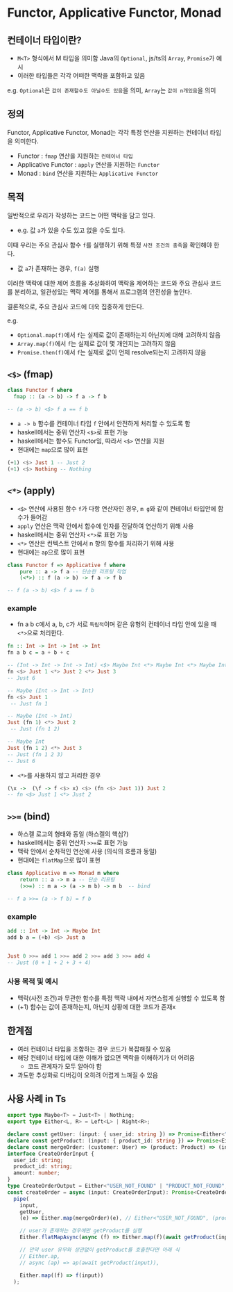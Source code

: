 # Functor, Applicative Functor, Monad

## 컨테이너 타입이란?

- `M<T>` 형식에서 M 타입을 의미함 Java의 `Optional`, js/ts의 `Array`, `Promise`가 예시
- 이러한 타입들은 각각 어떠한 맥락을 포함하고 있음

e.g. `Optional`은 `값이 존재할수도 아닐수도 있음`을 의미, `Array`는 `값이 n개있음`을 의미

## 정의

Functor, Applicative Functor, Monad는 각각 특정 연산을 지원하는 컨테이너 타입을 의미한다.

- Functor : `fmap` 연산을 지원하는 `컨테이너 타입`
- Applicative Functor : `apply` 연산을 지원하는 `Functor`
- Monad : `bind` 연산을 지원하는 `Applicative Functor`

## 목적

일반적으로 우리가 작성하는 코드는 어떤 맥락을 담고 있다.

- e.g. 값 `a`가 있을 수도 있고 없을 수도 있다.

이때 우리는 주요 관심사 함수 `f`를 실행하기 위해 특정 `사전 조건의 충족`을 확인해야 한다.

- 값 `a`가 존재하는 경우, `f(a)` 실행

이러한 맥락에 대한 제어 흐름을 추상화하여 맥락을 제어하는 코드와 주요 관심사 코드를 분리하고, 일관성있는 맥락 제어를 통해서 프로그램의 안전성을 높인다.

결론적으로, 주요 관심사 코드에 더욱 집중하게 만든다.

e.g.

- `Optional.map(f)`에서 `f`는 실제로 값이 존재하는지 아닌지에 대해 고려하지 않음
- `Array.map(f)`에서 `f`는 실제로 값이 몇 개인지는 고려하지 않음
- `Promise.then(f)`에서 `f`는 실제로 값이 언제 resolve되는지 고려하지 않음

## `<$>` (fmap)

```hs
class Functor f where
  fmap :: (a -> b) -> f a -> f b

-- (a -> b) <$> f a == f b
```

- `a -> b` 함수를 컨테이너 타입 `f` 안에서 안전하게 처리할 수 있도록 함
- haskell에서는 중위 연산자 `<$>`로 표현 가능
- haskell에서는 함수도 Functor임, 따라서 `<$>` 연산을 지원
- 현대에는 `map`으로 많이 표현

```haskell
(+1) <$> Just 1 -- Just 2
(+1) <$> Nothing -- Nothing
```

## `<*>` (apply)

- `<$>` 연산에 사용된 함수 `f`가 다항 연산자인 경우, `m g`와 같이 컨테이너 타입안에 함수가 들어감
- `apply` 연산은 맥락 안에서 함수에 인자를 전달하여 연산하기 위해 사용
- haskell에서는 중위 연산자 `<*>`로 표현 가능
- `<*>` 연산은 컨텍스트 안에서 n 항의 함수를 처리하기 위해 사용
- 현대에는 `ap`으로 많이 표현

```hs
class Functor f => Applicative f where
    pure :: a -> f a -- 단순한 리프팅 작업
    (<*>) :: f (a -> b) -> f a -> f b

-- f (a -> b) <$> f a == f b
```

### example

- fn a b c에서 a, b, c가 서로 `독립적`이며 같은 유형의 컨테이너 타입 안에 있을 때 `<*>`으로 처리한다.

```hs
fn :: Int -> Int -> Int -> Int
fn a b c = a + b + c

-- (Int -> Int -> Int -> Int) <$> Maybe Int <*> Maybe Int <*> Maybe Int
fn <$> Just 1 <*> Just 2 <*> Just 3
-- Just 6

-- Maybe (Int -> Int -> Int)
fn <$> Just 1
 -- Just fn 1

-- Maybe (Int -> Int)
Just (fn 1) <*> Just 2
 -- Just (fn 1 2)

-- Maybe Int
Just (fn 1 2) <*> Just 3
-- Just (fn 1 2 3)
-- Just 6
```

- `<*>`를 사용하지 않고 처리한 경우

```hs
(\x ->  (\f -> f <$> x) <$> (fn <$> Just 1)) Just 2
-- fn <$> Just 1 <*> Just 2
```

## `>>=` (bind)

- 하스켈 로고의 형태와 동일 (하스켈의 핵심?)
- haskell에서는 중위 연산자 `>>=`로 표현 가능
- 맥락 안에서 순차적인 연산에 사용 (의식의 흐름과 동일)
- 현대에는 `flatMap`으로 많이 표현

```hs
class Applicative m => Monad m where
    return :: a -> m a -- 단순 리프팅
    (>>=) :: m a -> (a -> m b) -> m b  -- bind

-- f a >>= (a -> f b) = f b
```

### example

```hs
add :: Int -> Int -> Maybe Int
add b a = (+b) <$> Just a


Just 0 >>= add 1 >>= add 2 >>= add 3 >>= add 4
-- Just (0 + 1 + 2 + 3 + 4)
```

### 사용 목적 및 예시

- 맥락(사전 조건)과 무관한 함수를 특정 맥락 내에서 자연스럽게 실행할 수 있도록 함
- (+1) 함수는 값이 존재하는지, 아닌지 상황에 대한 코드가 존재x

## 한계점

- 여러 컨테이너 타입을 조합하는 경우 코드가 복잡해질 수 있음
- 해당 컨테이너 타입에 대한 이해가 없으면 맥락을 이해하기가 더 어려움
  - 코드 관계자가 모두 알아야 함
- 과도한 추상화로 디버깅이 오히려 어렵게 느껴질 수 있음

## 사용 사례 in Ts

```ts
export type Maybe<T> = Just<T> | Nothing;
export type Either<L, R> = Left<L> | Right<R>;
```

```ts
declare const getUser: (input: { user_id: string }) => Promise<Either<"USER_NOT_FOUND", User>>;
declare const getProduct: (input: { product_id: string }) => Promise<Either<"PRODUCT_NOT_FOUND", Product>>;
declare const mergeOrder: (customer: User) => (product: Product) => (input: { amount: number }) => Order;
interface CreateOrderInput {
  user_id: string;
  product_id: string;
  amount: number;
}
type CreateOrderOutput = Either<"USER_NOT_FOUND" | "PRODUCT_NOT_FOUND", Order>;
const createOrder = async (input: CreateOrderInput): Promise<CreateOrderOutput> =>
  pipe(
    input,
    getUser,
    (e) => Either.map(mergeOrder)(e), // Either<"USER_NOT_FOUND", (product:Product) => Order>

    // user가 존재하는 경우에만 getProduct를 실행
    Either.flatMapAsync(async (f) => Either.map(f)(await getProduct(input))), // Either<"USER_NOT_FOUND"|"PRODUCT_NOT_FOUND", Order>

    // 만약 user 유무와 상관없이 getProduct를 호출한다면 아래 식
    // Either.ap,
    // async (ap) => ap(await getProduct(input)),

    Either.map((f) => f(input))
  );
```
